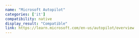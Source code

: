 ```yaml
---
name: "Microsoft Autopilot"
categories: ['it']
compatibility: native
display_result: "Compatible"
link: https://learn.microsoft.com/en-us/autopilot/overview
---
```

